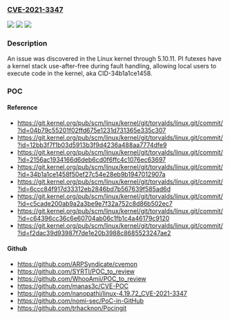 ### [CVE-2021-3347](https://cve.mitre.org/cgi-bin/cvename.cgi?name=CVE-2021-3347)
![](https://img.shields.io/static/v1?label=Product&message=n%2Fa&color=blue)
![](https://img.shields.io/static/v1?label=Version&message=n%2Fa&color=blue)
![](https://img.shields.io/static/v1?label=Vulnerability&message=n%2Fa&color=brighgreen)

### Description

An issue was discovered in the Linux kernel through 5.10.11. PI futexes have a kernel stack use-after-free during fault handling, allowing local users to execute code in the kernel, aka CID-34b1a1ce1458.

### POC

#### Reference
- https://git.kernel.org/pub/scm/linux/kernel/git/torvalds/linux.git/commit/?id=04b79c55201f02ffd675e1231d731365e335c307
- https://git.kernel.org/pub/scm/linux/kernel/git/torvalds/linux.git/commit/?id=12bb3f7f1b03d5913b3f9d4236a488aa7774dfe9
- https://git.kernel.org/pub/scm/linux/kernel/git/torvalds/linux.git/commit/?id=2156ac1934166d6deb6cd0f6ffc4c1076ec63697
- https://git.kernel.org/pub/scm/linux/kernel/git/torvalds/linux.git/commit/?id=34b1a1ce1458f50ef27c54e28eb9b1947012907a
- https://git.kernel.org/pub/scm/linux/kernel/git/torvalds/linux.git/commit/?id=6ccc84f917d33312eb2846bd7b567639f585ad6d
- https://git.kernel.org/pub/scm/linux/kernel/git/torvalds/linux.git/commit/?id=c5cade200ab9a2a3be9e7f32a752c8d86b502ec7
- https://git.kernel.org/pub/scm/linux/kernel/git/torvalds/linux.git/commit/?id=c64396cc36c6e60704ab06c1fb1c4a46179c9120
- https://git.kernel.org/pub/scm/linux/kernel/git/torvalds/linux.git/commit/?id=f2dac39d93987f7de1e20b3988c8685523247ae2

#### Github
- https://github.com/ARPSyndicate/cvemon
- https://github.com/SYRTI/POC_to_review
- https://github.com/WhooAmii/POC_to_review
- https://github.com/manas3c/CVE-POC
- https://github.com/nanopathi/linux-4.19.72_CVE-2021-3347
- https://github.com/nomi-sec/PoC-in-GitHub
- https://github.com/trhacknon/Pocingit

